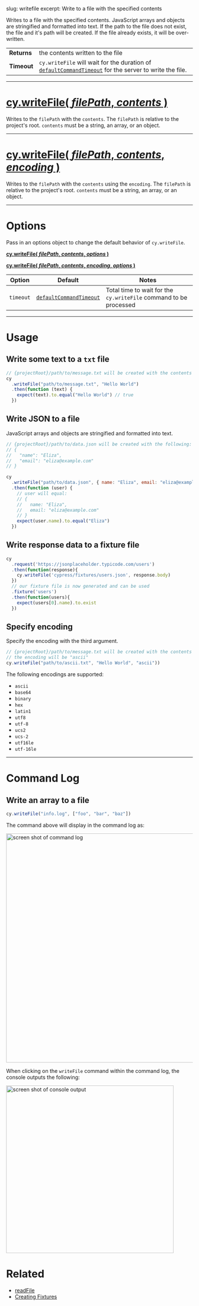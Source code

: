 slug: writefile
excerpt: Write to a file with the specified contents

Writes to a file with the specified contents. JavaScript arrays and objects are stringified and formatted into text. If the path to the file does not exist, the file and it's path will be created. If the file already exists, it will be over-written.

| | |
|--- | --- |
| **Returns** | the contents written to the file |
| **Timeout** | `cy.writeFile` will wait for the duration of [`defaultCommandTimeout`](https://on.cypress.io/guides/configuration#section-timeouts) for the server to write the file. |

***

# [cy.writeFile( *filePath*, *contents* )](#section-usage)

Writes to the `filePath` with the `contents`. The `filePath` is relative to the project's root. `contents` must be a string, an array, or an object.

***

# [cy.writeFile( *filePath*, *contents*, *encoding* )](#section-specify-encoding)

Writes to the `filePath` with the `contents` using the `encoding`. The `filePath` is relative to the project's root. `contents` must be a string, an array, or an object.

***

# Options

Pass in an options object to change the default behavior of `cy.writeFile`.

**[cy.writeFile( *filePath*, *contents*, *options* )](#options-usage)**

**[cy.writeFile( *filePath*, *contents*, *encoding*, *options* )](#options-usage)**

Option | Default | Notes
--- | --- | ---
`timeout` | [`defaultCommandTimeout`](https://on.cypress.io/guides/configuration#section-timeouts) | Total time to wait for the `cy.writeFile` command to be processed

***

# Usage

## Write some text to a `txt` file

```javascript
// {projectRoot}/path/to/message.txt will be created with the contents "Hello World"
cy
  .writeFile("path/to/message.txt", "Hello World")
  .then(function (text) {
    expect(text).to.equal("Hello World") // true
  })
```

## Write JSON to a file

JavaScript arrays and objects are stringified and formatted into text.

```javascript
// {projectRoot}/path/to/data.json will be created with the following:
// {
//   "name": "Eliza",
//   "email": "eliza@example.com"
// }

cy
  .writeFile("path/to/data.json", { name: "Eliza", email: "eliza@example.com" })
  .then(function (user) {
    // user will equal:
    // {
    //   name: "Eliza",
    //   email: "eliza@example.com"
    // }
    expect(user.name).to.equal("Eliza")
  })
```

## Write response data to a fixture file

```javascript
cy
  .request('https://jsonplaceholder.typicode.com/users')
  .then(function(response){
    cy.writeFile('cypress/fixtures/users.json', response.body)
  })
  // our fixture file is now generated and can be used
  .fixture('users')
  .then(function(users){
    expect(users[0].name).to.exist
  })
```

## Specify encoding

Specify the encoding with the third argument.

```javascript
// {projectRoot}/path/to/message.txt will be created with the contents "Hello World"
// the encoding will be "ascii"
cy.writeFile("path/to/ascii.txt", "Hello World", "ascii"))
```

The following encodings are supported:

* `ascii`
* `base64`
* `binary`
* `hex`
* `latin1`
* `utf8`
* `utf-8`
* `ucs2`
* `ucs-2`
* `utf16le`
* `utf-16le`

***

# Command Log

## Write an array to a file

```javascript
cy.writeFile("info.log", ["foo", "bar", "baz"])
```

The command above will display in the command log as:

<img width="618" alt="screen shot of command log" src="https://cloud.githubusercontent.com/assets/1157043/17936162/df857dda-69eb-11e6-8951-f34618a72e39.png">

When clicking on the `writeFile` command within the command log, the console outputs the following:

<img width="452" alt="screen shot of console output" src="https://cloud.githubusercontent.com/assets/1157043/17936161/df7e6bf8-69eb-11e6-8ef2-a90113dece9b.png">

# Related

- [readFile](https://on.cypress.io/api/readFile)
- [Creating Fixtures](https://on.cypress.io/guides/creating-fixtures)
